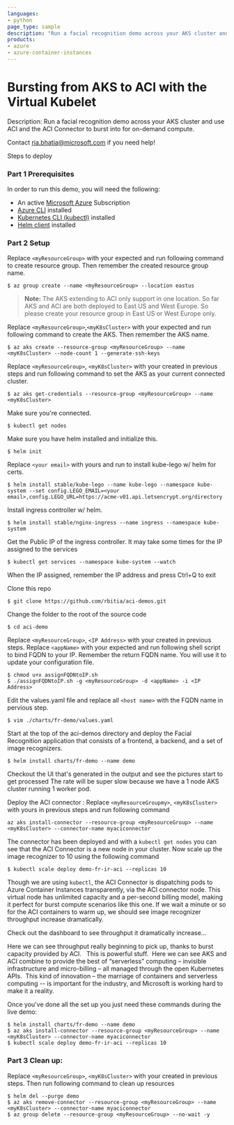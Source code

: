 ```yaml
---
languages:
- python
page_type: sample
description: "Run a facial recognition demo across your AKS cluster and use ACI and the ACI Connector to burst into for on-demand compute."
products:
- azure
- azure-container-instances
---
```


# Bursting from AKS to ACI with the Virtual Kubelet

Description: Run a facial recognition demo across your AKS cluster and use ACI and the ACI Connector to burst into for on-demand compute.

Contact ria.bhatia@microsoft.com if you need help!

Steps to deploy

### Part 1 Prerequisites

In order to run this demo, you will need the following:

- An active [Microsoft Azure](https://azure.microsoft.com/en-us/free "Microsoft Azure") Subscription
- [Azure CLI](https://docs.microsoft.com/en-us/cli/azure/overview?view=azure-cli-latest "Azure CLI") installed
- [Kubernetes CLI (kubectl)](https://kubernetes.io/docs/tasks/tools/install-kubectl/ "Kubernetes CLI (kubectl)") installed
- [Helm client](https://docs.helm.sh/using_helm/#installing-helm) installed

### Part 2 Setup
Replace `<myResourceGroup>` with your expected and run following command to create resource group. Then remember the created resource group name.

```
$ az group create --name <myResourceGroup> --location eastus
```

> **Note:** The AKS extending to ACI only support in one location. So far AKS and ACI are both deployed to East US and West Europe. So please create your resource group in East US or West Europe only.

Replace `<myResourceGroup>`,`<myK8sCluster>` with your expected and run following command to create the AKS. Then remember the AKS name.

```
$ az aks create --resource-group <myResourceGroup> --name <myK8sCluster> --node-count 1 --generate-ssh-keys
```

Replace `<myResourceGroup>`, `<myK8sCluster>` with your created in previous steps and run following command to set the AKS as your current connected cluster.

```
$ az aks get-credentials --resource-group <myResourceGroup> --name <myK8sCluster>
```

Make sure you're connected.

```
$ kubectl get nodes
```

Make sure you have helm installed and initialize this.
```
$ helm init
```

Replace `<your email>` with yours and run to install kube-lego w/ helm for certs.

```
$ helm install stable/kube-lego --name kube-lego --namespace kube-system --set config.LEGO_EMAIL=<your email>,config.LEGO_URL=https://acme-v01.api.letsencrypt.org/directory
```

Install ingress controller w/ helm.

```
$ helm install stable/nginx-ingress --name ingress --namespace kube-system
```

Get the Public IP of the ingress controller. It may take some times for the IP assigned to the services

```
$ kubectl get services --namespace kube-system --watch
```

When the IP assigned, remember the IP address and press Ctrl+Q to exit

Clone this repo
```
$ git clone https://github.com/rbitia/aci-demos.git
```

Change the folder to the root of the source code
```
$ cd aci-demo
```

Replace `<myResourceGroup>`, `<IP Address>` with your created in previous steps. Replace `<appName>` with your expected and run following shell script to bind FQDN to your IP. Remember the return FQDN name. You will use it to update your configuration file.

```
$ chmod u+x assignFQDNtoIP.sh
$ ./assignFQDNtoIP.sh -g <myResourceGroup> -d <appName> -i <IP Address>
```

Edit the values.yaml file and replace all `<host name>` with the FQDN name in pervious step.
```
$ vim ./charts/fr-demo/values.yaml 
```

Start at the top of the aci-demos directory and deploy the Facial Recognition application that consists of a frontend, a backend, and a set of image recognizers.

```
$ helm install charts/fr-demo --name demo
```

Checkout the UI that's generated in the output and see the pictures start to get processed
The rate will be super slow because we have a 1 node AKS cluster running 1 worker pod.

Deploy the ACI connector :
Replace `<myResourceGroupmy>`, `<myK8sCluster>` with yours in previous steps and run following command

```
az aks install-connector --resource-group <myResourceGroup> --name <myK8sCluster> --connector-name myaciconnector
```

The connector has been deployed and with a `kubectl get nodes` you can see that the ACI Connector is a new node in your cluster. Now scale up the image recognizer to 10 using the following command

```
$ kubectl scale deploy demo-fr-ir-aci --replicas 10
```
Though we are using `kubectl`, the ACI Connector is dispatching pods to Azure Container Instances transparently, via the ACI connector node.
This virtual node has unlimited capacity and a per-second billing model, making it perfect for burst compute scenarios like this one.
If we wait a minute or so for the ACI containers to warm up, we should see image recognizer throughput increase dramatically.

Check out the dashboard to see throughput it dramatically increase...

Here we can see throughput really beginning to pick up, thanks to burst capacity provided by ACI.
 
This is powerful stuff.  Here we can see AKS and ACI combine to provide the best of “serverless” computing – invisible infrastructure and micro-billing – all managed through the open Kubernetes APIs.  This kind of innovation – the marriage of containers and serverless computing -- is important for the industry, and Microsoft is working hard to make it a reality.


Once you've done all the set up you just need these commands during the live demo:
```
$ helm install charts/fr-demo --name demo
$ az aks install-connector --resource-group <myResourceGroup> --name <myK8sCluster> --connector-name myaciconnector
$ kubectl scale deploy demo-fr-ir-aci --replicas 10
```


### Part 3 Clean up:

Replace `<myResourceGroup>`, `<myK8sCluster>` with your created in previous steps. Then run following command to clean up resources

```
$ helm del --purge demo
$ az aks remove-connector --resource-group <myResourceGroup> --name <myK8sCluster> --connector-name myaciconnector
$ az group delete --resource-group <myResourceGroup> --no-wait -y
```
